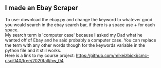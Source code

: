 ## I made an Ebay Scraper    
To use: download the ebay.py and change the keyword to whatever good you would search in the ebay search bar, if there is a space use + for each space.   
My search term is 'computer case' because I asked my Dad what he wanted off of Ebay and he said probably a computer case. You can replace the term with any other words though for the keywords variable in the python file and it still works.    
Here is a link to my course project: https://github.com/mikeizbicki/cmc-csci040/tree/2020fall/hw_04
